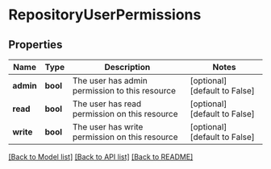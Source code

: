 # RepositoryUserPermissions

## Properties
Name | Type | Description | Notes
------------ | ------------- | ------------- | -------------
**admin** | **bool** | The user has admin permission to this resource | [optional] [default to False]
**read** | **bool** | The user has read permission on this resource | [optional] [default to False]
**write** | **bool** | The user has write permission on this resource | [optional] [default to False]

[[Back to Model list]](../README.md#documentation-for-models) [[Back to API list]](../README.md#documentation-for-api-endpoints) [[Back to README]](../README.md)


